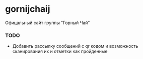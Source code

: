 # gornijchaij
Офицальный сайт группы "Горный Чай"

### TODO
- Добавить рассылку сообщений с qr кодом и возможность сканирования их и отметки как пройденные